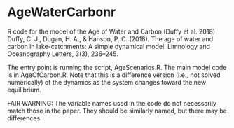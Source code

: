 # AgeWaterCarbonr
R code for the model of the Age of Water and Carbon (Duffy et al. 2018)
Duffy, C. J., Dugan, H. A., & Hanson, P. C. (2018). The age of water and carbon in lake-catchments: A simple dynamical model. Limnology and Oceanography Letters, 3(3), 236–245.

The entry point is running the script, AgeScenarios.R. The main model code is in AgeOfCarbon.R.  Note that this is a difference version (i.e., not solved numerically) of the dynamics as the system changes toward the new equilibrium. 

FAIR WARNING: The variable names used in the code do not necessarily match those in the paper. They should be similarly named, but there may be differences.
